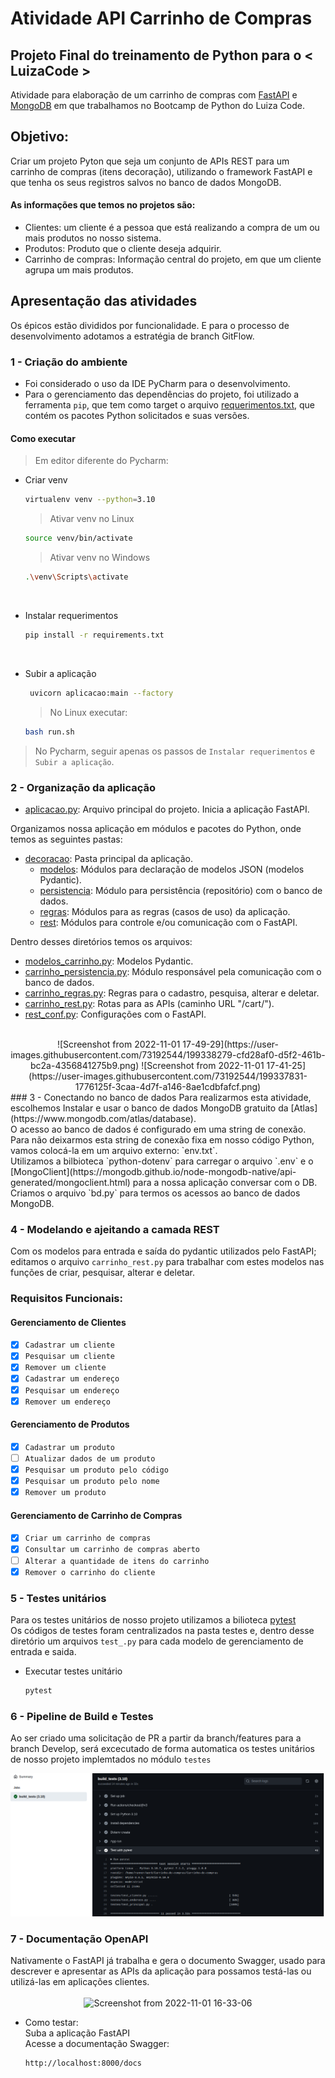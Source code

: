# Atividade API Carrinho de Compras

## Projeto Final do treinamento de Python para o < LuizaCode >
Atividade para elaboração de um carrinho de compras com [FastAPI](https://fastapi.tiangolo.com/) e [MongoDB](https://www.mongodb.com/) em que trabalhamos no Bootcamp de Python do Luiza Code.

## Objetivo:
Criar um projeto Pyton que seja um conjunto de APIs REST para um carrinho de compras (itens decoração), utilizando o
framework FastAPI e que tenha os seus registros salvos no banco de dados MongoDB.
#### As informações que temos no projetos são:
- Clientes: um cliente é a pessoa que está realizando a compra de um ou mais produtos no
nosso sistema.
- Produtos: Produto que o cliente deseja adquirir.
- Carrinho de compras: Informação central do projeto, em que um cliente agrupa um mais
produtos.

## Apresentação das atividades
Os épicos estão divididos por funcionalidade. E para o processo de desenvolvimento adotamos a estratégia de branch GitFlow.
### 1 - Criação do ambiente
- Foi considerado o uso da IDE PyCharm para o desenvolvimento.
- Para o gerenciamento das dependências do projeto, foi utilizado a ferramenta `pip`, que tem como target o arquivo [requerimentos.txt](https://github.com/conceicao-peres/Carrinho-de-compras/blob/main/requerimentos.txt), que contém os pacotes Python solicitados e suas versões.
#### Como executar
 > Em editor diferente do Pycharm:
* Criar venv
    ```bash
    virtualenv venv --python=3.10
    ```
    
    > Ativar venv no Linux
    ```bash
    source venv/bin/activate
    ```
   > Ativar venv no Windows
    ```bash
    .\venv\Scripts\activate
    ```
  <br>
* Instalar requerimentos
     ```bash
     pip install -r requirements.txt
     ```
   <br>
* Subir a aplicação
   ```bash
    uvicorn aplicacao:main --factory
    ```
  > No Linux executar:
    ```bash
    bash run.sh
    ```
> No Pycharm, seguir apenas os passos de `Instalar requerimentos` e `Subir a aplicação`.
  
### 2 - Organização da aplicação
- [aplicacao.py](https://github.com/conceicao-peres/Carrinho-de-compras/blob/main/aplicacao.py): Arquivo principal do projeto. Inicia a aplicação FastAPI.

Organizamos nossa aplicação em módulos e pacotes do Python, onde temos as seguintes pastas:
- [decoracao](https://github.com/conceicao-peres/Carrinho-de-compras/tree/main/decoracao): Pasta principal da aplicação.
  - [modelos](https://github.com/conceicao-peres/Carrinho-de-compras/tree/main/decoracao/modelos): Módulos para declaração de modelos JSON (modelos Pydantic).
  - [persistencia](https://github.com/conceicao-peres/Carrinho-de-compras/tree/main/decoracao/persistencia): Módulo para persistência (repositório) com o banco de dados.
  - [regras](https://github.com/conceicao-peres/Carrinho-de-compras/tree/main/decoracao/regras): Módulos para as regras (casos de uso) da aplicação.
  - [rest](https://github.com/conceicao-peres/Carrinho-de-compras/tree/main/decoracao/rest): Módulos para controle e/ou comunicação com o FastAPI.

Dentro desses diretórios temos os arquivos:
- [modelos_carrinho.py](https://github.com/conceicao-peres/Carrinho-de-compras/blob/main/decoracao/modelos/modelos_carrinho.py): Modelos Pydantic.
- [carrinho_persistencia.py](https://github.com/conceicao-peres/Carrinho-de-compras/blob/main/decoracao/persistencia/carrinho_persistencia.py): Módulo responsável pela comunicação com o banco de dados.
- [carrinho_regras.py](https://github.com/conceicao-peres/Carrinho-de-compras/blob/main/decoracao/regras/carrinho_regras.py): Regras para o cadastro, pesquisa, alterar e deletar.
- [carrinho_rest.py](https://github.com/conceicao-peres/Carrinho-de-compras/blob/main/decoracao/rest/carrinho_rest.py): Rotas para as APIs  (caminho URL "/cart/").
- [rest_conf.py](https://github.com/conceicao-peres/Carrinho-de-compras/blob/main/decoracao/rest/rest_conf.py): Configurações com o FastAPI.
<br><br>
<span style="display:block;text-align:center">
     ![Screenshot from 2022-11-01 17-49-29](https://user-images.githubusercontent.com/73192544/199338279-cfd28af0-d5f2-461b-bc2a-4356841275b9.png)
     ![Screenshot from 2022-11-01 17-41-25](https://user-images.githubusercontent.com/73192544/199337831-1776125f-3caa-4d7f-a146-8ae1cdbfafcf.png)
</span>
### 3 - Conectando no banco de dados
Para realizarmos esta atividade, escolhemos Instalar e usar o banco de dados MongoDB gratuito da [Atlas](https://www.mongodb.com/atlas/database).<br>
O acesso ao banco de dados é configurado em uma string de conexão. Para não deixarmos esta string de conexão fixa em nosso código Python, vamos colocá-la em um arquivo externo: `env.txt`.<br>
Utilizamos a bilbioteca `python-dotenv` para carregar o arquivo `.env` e o [MongoClient](https://mongodb.github.io/node-mongodb-native/api-generated/mongoclient.html) para a nossa aplicação conversar com o DB.<br>
Criamos o arquivo `bd.py` para termos os acessos ao banco de dados MongoDB.

### 4 - Modelando e ajeitando a camada REST
Com os modelos para entrada e saída do pydantic utilizados pelo FastAPI; editamos o arquivo `carrinho_rest.py` para trabalhar com estes modelos nas funções de criar, pesquisar, alterar e deletar.

### Requisitos Funcionais:
#### Gerenciamento de Clientes
-[x] `Cadastrar um cliente`
-[x] `Pesquisar um cliente`
-[x] `Remover um cliente`
-[x] `Cadastrar um endereço`
-[x] `Pesquisar um endereço`
-[x] `Remover um endereço`

#### Gerenciamento de Produtos
-[x] `Cadastrar um produto`
-[ ] `Atualizar dados de um produto`
-[x] `Pesquisar um produto pelo código`
-[x] `Pesquisar um produto pelo nome`
-[x] `Remover um produto`
   
#### Gerenciamento de Carrinho de Compras
-[x] `Criar um carrinho de compras`
-[x] `Consultar um carrinho de compras aberto`
-[ ] `Alterar a quantidade de itens do carrinho`
-[x] `Remover o carrinho do cliente`

### 5 - Testes unitários

Para os testes unitários de nosso projeto utilizamos a bilioteca [pytest](https://docs.pytest.org/en/7.1.x/)<br>
Os códigos de testes foram centralizados na pasta testes e, dentro desse diretório um arquivos `test_.py` para cada modelo de gerenciamento de entrada e saida.
* Executar testes unitário
  ```bash
  pytest
  ```
### 6 - Pipeline de Build e Testes
Ao ser criado uma solicitação de PR a partir da branch/features para a branch Develop, será excecutado de forma automatica os testes unitários de nosso projeto implemtados no módulo `testes`

![img.png](assets/img.png)

### 7 - Documentação OpenAPI
Nativamente o FastAPI já trabalha e gera o documento Swagger, usado para descrever e apresentar as APIs da aplicação para possamos testá-las ou utilizá-las em aplicações clientes.
<br><br>
<span style="display:block;text-align:center">
![Screenshot from 2022-11-01 16-33-06](https://user-images.githubusercontent.com/73192544/199322644-80cba5f0-6596-4378-a85f-6c573600084f.png)
</span>
* Como testar:<br>
Suba a aplicação FastAPI<br>
Acesse a documentação Swagger:
  ```bash
  http://localhost:8000/docs
  ```